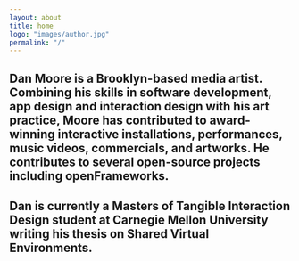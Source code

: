 ```yaml
---
layout: about
title: home
logo: "images/author.jpg"
permalink: "/"
--- 
```

## Dan Moore is a Brooklyn-based media artist.  Combining his skills in software development, app design and interaction design with his art practice, Moore has contributed to award-winning interactive installations, performances, music videos, commercials, and artworks. He contributes to several open-source projects including openFrameworks.  

## Dan is currently a Masters of Tangible Interaction Design student at Carnegie Mellon University writing his thesis on Shared Virtual Environments.
